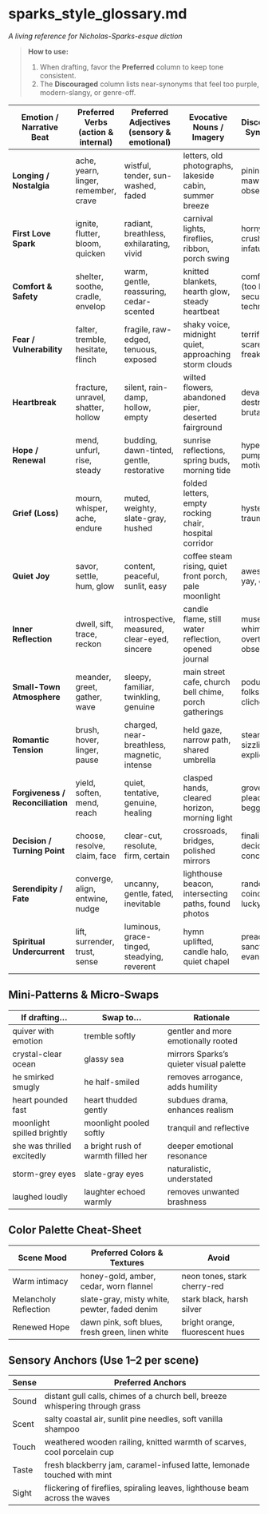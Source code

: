 # sparks_style_glossary.md  
*A living reference for Nicholas-Sparks-esque diction*  

> **How to use:**  
> 1. When drafting, favor the **Preferred** column to keep tone consistent.  
> 2. The **Discouraged** column lists near-synonyms that feel too purple, modern-slangy, or genre-off.  

| Emotion / Narrative Beat | Preferred Verbs (action & internal) | Preferred Adjectives (sensory & emotional) | Evocative Nouns / Imagery | Discouraged Synonyms | 
|--------------------------|-------------------------------------|--------------------------------------------|---------------------------|----------------------| 
| **Longing / Nostalgia**  | ache, yearn, linger, remember, crave | wistful, tender, sun-washed, faded | letters, old photographs, lakeside cabin, summer breeze | pining, mawkish, obsession | 
| **First Love Spark** | ignite, flutter, bloom, quicken | radiant, breathless, exhilarating, vivid | carnival lights, fireflies, ribbon, porch swing | horny, crushing on, infatuated | 
| **Comfort & Safety** | shelter, soothe, cradle, envelop | warm, gentle, reassuring, cedar-scented | knitted blankets, hearth glow, steady heartbeat | comfy, cozy (too light), secure (too technical) | 
| **Fear / Vulnerability** | falter, tremble, hesitate, flinch | fragile, raw-edged, tenuous, exposed | shaky voice, midnight quiet, approaching storm clouds | terrified, scared stiff, freaked-out | 
| **Heartbreak** | fracture, unravel, shatter, hollow | silent, rain-damp, hollow, empty | wilted flowers, abandoned pier, deserted fairground | devastated, destroyed, brutal | 
| **Hope / Renewal** | mend, unfurl, rise, steady | budding, dawn-tinted, gentle, restorative | sunrise reflections, spring buds, morning tide | hype, pump-up, motivated | 
| **Grief (Loss)** | mourn, whisper, ache, endure | muted, weighty, slate-gray, hushed | folded letters, empty rocking chair, hospital corridor | hysterical, traumatizing | 
| **Quiet Joy** | savor, settle, hum, glow | content, peaceful, sunlit, easy | coffee steam rising, quiet front porch, pale moonlight | awesome, yay, elated | 
| **Inner Reflection** | dwell, sift, trace, reckon | introspective, measured, clear-eyed, sincere | candle flame, still water reflection, opened journal | muse (too whimsical), overthink, obsess | 
| **Small-Town Atmosphere** | meander, greet, gather, wave | sleepy, familiar, twinkling, genuine | main street cafe, church bell chime, porch gatherings | podunk, folksy (too cliché), hick | 
| **Romantic Tension** | brush, hover, linger, pause | charged, near-breathless, magnetic, intense | held gaze, narrow path, shared umbrella | steamy, sizzling-hot, explicit | 
| **Forgiveness / Reconciliation** | yield, soften, mend, reach | quiet, tentative, genuine, healing | clasped hands, cleared horizon, morning light | grovel, plead, begging | 
| **Decision / Turning Point** | choose, resolve, claim, face | clear-cut, resolute, firm, certain | crossroads, bridges, polished mirrors | finalize, decide upon, concrete | 
| **Serendipity / Fate** | converge, align, entwine, nudge | uncanny, gentle, fated, inevitable | lighthouse beacon, intersecting paths, found photos | random, coincidence, lucky | 
| **Spiritual Undercurrent** | lift, surrender, trust, sense | luminous, grace-tinged, steadying, reverent | hymn uplifted, candle halo, quiet chapel | preachy, sanctified, evangelical |

## Mini-Patterns & Micro-Swaps
| If drafting… | Swap to… | Rationale | 
|--------------|----------|-----------|
| quiver with emotion | tremble softly | gentler and more emotionally rooted | 
| crystal-clear ocean | glassy sea | mirrors Sparks’s quieter visual palette | 
| he smirked smugly | he half-smiled | removes arrogance, adds humility | 
| heart pounded fast | heart thudded gently | subdues drama, enhances realism | 
| moonlight spilled brightly | moonlight pooled softly | tranquil and reflective | 
| she was thrilled excitedly | a bright rush of warmth filled her | deeper emotional resonance | 
| storm-grey eyes | slate-gray eyes | naturalistic, understated | 
| laughed loudly | laughter echoed warmly | removes unwanted brashness |

## Color Palette Cheat-Sheet
| Scene Mood | Preferred Colors & Textures | Avoid | 
|------------|-----------------------------|-------| 
| Warm intimacy | honey-gold, amber, cedar, worn flannel | neon tones, stark cherry-red | 
| Melancholy Reflection | slate-gray, misty white, pewter, faded denim | stark black, harsh silver | 
| Renewed Hope | dawn pink, soft blues, fresh green, linen white | bright orange, fluorescent hues |

## Sensory Anchors (Use 1–2 per scene)
| Sense | Preferred Anchors | 
|-------|-------------------| 
| Sound | distant gull calls, chimes of a church bell, breeze whispering through grass | 
| Scent | salty coastal air, sunlit pine needles, soft vanilla shampoo | 
| Touch | weathered wooden railing, knitted warmth of scarves, cool porcelain cup | 
| Taste | fresh blackberry jam, caramel-infused latte, lemonade touched with mint | 
| Sight | flickering of fireflies, spiraling leaves, lighthouse beam across the waves |